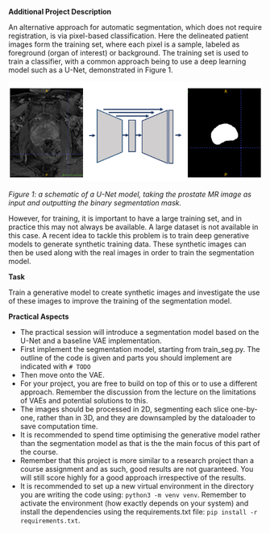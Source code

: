 **Additional Project Description**

An alternative approach for automatic segmentation, which does not require registration, is via pixel-based classification. Here the delineated patient images form the training set, where each pixel is a sample, labeled as foreground (organ of interest) or background. The training set is used to train a classifier, with a common approach being to use a deep learning model such as a U-Net, demonstrated in Figure 1.

![figure 1](segment.png "Title")

*Figure 1: a schematic of a U-Net model, taking the prostate MR image as input and outputting the binary segmentation mask.*

However, for training, it is important to have a large training set, and in practice this may not always be available. A large dataset is not available in this case. A recent idea to tackle this problem is to train deep generative models to generate synthetic training data. These synthetic images can then be used along with the real images in order to train the segmentation model.

**Task**

Train a generative model to create synthetic images and investigate the use of these images to improve the training of the segmentation model.

**Practical Aspects**

* The practical session will introduce a segmentation model based on the U-Net and a baseline VAE implementation.
* First implement the segmentation model, starting from train_seg.py. The outline of the code is given and parts you should implement are indicated with `# TODO`
* Then move onto the VAE.
* For your project, you are free to build on top of this or to use a different approach. Remember the discussion from the lecture on the limitations of VAEs and potential solutions to this.
* The images should be processed in 2D, segmenting each slice one-by-one, rather than in 3D, and they are downsampled by the dataloader to save computation time.
* It is recommended to spend time optimising the generative model rather than the segmentation model as that is the the main focus of this part of the course.
* Remember that this project is more similar to a research project than a course assignment and as such, good results are not guaranteed. You will still score highly for a good approach irrespective of the results.
* It is recommended to set up a new virtual environment in the directory you are writing the code using: `python3 -m venv venv`. Remember to activate the environment (how exactly depends on your system) and install the dependencies using the requirements.txt file: `pip install -r requirements.txt`.

